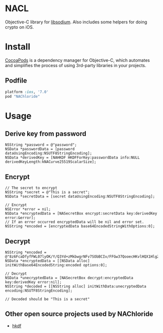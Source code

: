 NACL
====

Objective-C library for [libsodium](https://github.com/jedisct1/libsodium). Also includes some helpers for doing crypto on iOS.

# Install

[CocoaPods](http://cocoapods.org) is a dependency manager for Objective-C, which automates and simplifies the process of using 3rd-party libraries in your projects.

## Podfile

```ruby
platform :ios, '7.0'
pod "NAChloride"
```

# Usage

## Derive key from password
```objc
NSString *password = @"password";
NSData *passwordData = [password dataUsingEncoding:NSUTF8StringEncoding];
NSData *derivedKey = [NAHKDF HKDFForKey:passwordData info:NULL derivedKeyLength:kNACurve25519ScalarSize];
```

## Encrypt
```objc
// The secret to encrypt
NSString *secret = @"This is a secret";
NSData *secretData = [secret dataUsingEncoding:NSUTF8StringEncoding];

// Encrypt
NSError *error = nil;
NSData *encryptedData = [NASecretBox encrypt:secretData key:derivedKey error:&error];
// If an error occurred encryptedData will be nil and error set.
NSString *encoded = [encryptedData base64EncodedStringWithOptions:0];
```

## Decrypt
```objc
NSString *encoded = @"8z6FcaDfyfFWL07lyOK/Y/Q3Yd+zMkbwgrNFv7SObBCIv/FFGw37QooecHKvlHQX1HlgZRouqgE=";
NSData *encryptedData = [[NSData alloc] initWithBase64EncodedString:encoded options:0];

// Decrypt
NSData *unecryptedData = [NASecretBox decrypt:encryptedData key:derivedKey error:nil];
NSString *decoded = [[NSString alloc] initWithData:unecryptedData encoding:NSUTF8StringEncoding];

// Decoded should be "This is a secret"
```

## Other open source projects used by NAChloride

* [hkdf](https://github.com/seb-m/CryptoPill)
